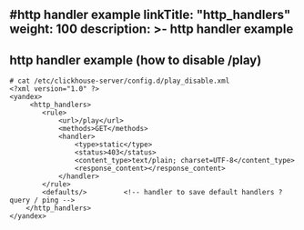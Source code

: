 #http handler example
linkTitle: "http_handlers"
weight: 100
description: >-
     http handler example
---

## http handler example (how to disable /play)

```
# cat /etc/clickhouse-server/config.d/play_disable.xml
<?xml version="1.0" ?>
<yandex>
     <http_handlers>
        <rule>
            <url>/play</url>
            <methods>GET</methods>
            <handler>
                <type>static</type>
                <status>403</status>
                <content_type>text/plain; charset=UTF-8</content_type>
                <response_content></response_content>
            </handler>
        </rule>
        <defaults/>         <!-- handler to save default handlers ?query / ping -->
    </http_handlers>
</yandex>
```

